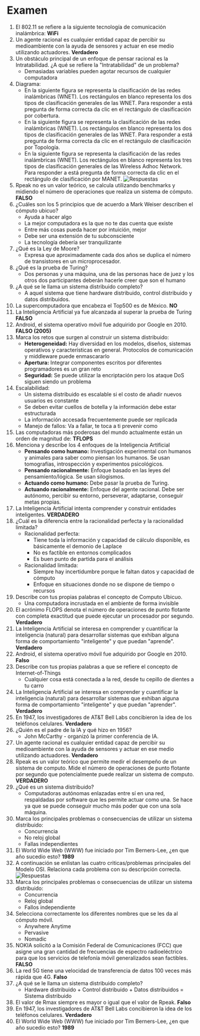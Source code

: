 # Examen
1. El 802.11 se refiere a la siguiente tecnología de comunicación inalámbrica: **WiFi**
2. Un agente racional es cualquier entidad capaz de percibir su medioambiente con la ayuda de sensores y actuar en ese medio utilizando actuadores. **Verdadero**
3. Un obstáculo principal de un enfoque de pensar racional es la Intratabilidad. ¿A qué se refiere la "Intratabilidad" de un problema?
	* Demasiadas variables pueden agotar recursos de cualquier computadora
4. Diagrama:
	* En la siguiente figura se representa la clasificación de las redes inalámbricas (WNET). Los rectángulos en blanco representa los dos tipos de clasificación generales de las WNET. Para responder a está pregunta de forma correcta da clic en el rectángulo de clasificación por cobertura.
	* En la siguiente figura se representa la clasificación de las redes inalámbricas (WNET). Los rectángulos en blanco representa los dos tipos de clasificación generales de las WNET. Para responder a está pregunta de forma correcta da clic en el rectángulo de clasificación por Topología.
	* En la siguiente figura se representa la clasificación de las redes inalámbricas (WNET). Los rectángulos en blanco representa los tres tipos de clasificación generales de las Wireless Adhoc Network. Para responder a está pregunta de forma correcta da clic en el rectángulo de clasificación por MANET.
	![Respuestas](https://github.com/pbldmngz/school/blob/master/7mo/Ubicuo/imagenes/examen1_1.jpg "Respuestas")
5. Rpeak no es un valor teórico, se calcula utilizando benchmarks y midiendo el número de operaciones que realiza un sistema de cómputo. **FALSO**
6. ¿Cuáles son los 5 principios que de acuerdo a Mark Weiser describen el cómputo ubicuo?
	* Ayuda a hacer algo
	* La mejor computadora es la que no te das cuenta que existe
	* Entre más cosas pueda hacer por intuición, mejor
	* Debe ser una extensión de tu subconsciente
	* La tecnología debería ser tranquilizante
7. ¿Qué es la Ley de Moore?
	* Expresa que aproximadamente cada dos años se duplica el número de transistores en un microprocesador.
8. ¿Qué es la prueba de Turing?
	* Dos personas y una máquina, una de las personas hace de juez y los otros dos participantes deberán hacerle creer que son el humano
9. ¿A qué se le llama un sistema distribuido completo?
	* A aquel sistema que tiene hardware distribuido, control distribuido y datos distribuidos.
10. La supercomputadora que encabeza el Top500 es de México. **NO**
11. La Inteligencia Artificial ya fue alcanzada al superar la prueba de Turing **FALSO**
12. Android, el sistema operativo móvil fue adquirido por Google en 2010. **FALSO (2005)**
13. Marca los retos que surgen al construir un sistema distribuido:
	* **Heterogeneidad:** Hay diversidad en los modelos, diseños, sistemas operativos y características en general. Protocolos de comunicación y middleware puede enmascararlo
	* **Apertura:** Integrar componentes escritos por diferentes programadores es un gran reto
	* **Seguridad:** Se puede utilizar la encriptación pero los ataque DoS siguen siendo un problema
14. Escalabilidad:
	* Un sistema distribuido es escalable si el costo de añadir nuevos usuarios es constante
	* Se deben evitar cuellos de botella y la información debe estar estructurada
	* La información accesada frecuentemente puede ser replicada
	* Manejo de fallos: Va a fallar, te toca a ti prevenir como
15. Las computadoras más poderosas del mundo actualmente están un orden de magnitud de: **TFLOPS**
16. Menciona y describe los 4 enfoques de la Inteligencia Artificial
	* **Pensando como humano:** Investigación experimental con humanos y animales para saber como piensan los humanos. Se usan tomografías, introspección y experimentos psicológicos.
	* **Pensando racionalmente:** Enfoque basado en las leyes del pensamiento/lógica. Se usan silogismos.
	* **Actuando como humano:** Debe pasar la prueba de Turing.
	* **Actuando racionalmente:** Enfoque del agente racional. Debe ser autónomo, percibir su entorno, perseverar, adaptarse, conseguir metas propias.
17. La Inteligencia Artificial intenta comprender y construir entidades inteligentes. **VERDADERO**
18. ¿Cuál es la diferencia entre la racionalidad perfecta y la racionalidad limitada?
	* Racionalidad perfecta:
		* Tiene toda la información y capacidad de cálculo disponible, es básicamente el demonio de Laplace
		* No es factible en entornos complicados
		* Es buen punto de partida para el análisis
	* Racionalidad limitada:
		* Siempre hay incertidumbre porque le faltan datos y capacidad de cómputo
		* Enfoque en situaciones donde no se dispone de tiempo o recursos
19. Describe con tus propias palabras el concepto de Computo Ubicuo.
	* Una computadora incrustada en el ambiente de forma invisible
20. El acrónimo FLOPS denota el número de operaciones de punto flotante con completa exactitud que puede ejecutar un procesador por segundo. **Verdadero**
21. La Inteligencia Artificial se interesa en comprender y cuantificar la inteligencia (natural) para desarrollar sistemas que exhiban alguna forma de comportamiento "inteligente" y que puedan "aprende". **Verdadero**
22. Android, el sistema operativo móvil fue adquirido por Google en 2010. **Falso**
23. Describe con tus propias palabras a que se refiere el concepto de Internet-of-Things
	* Cualquier cosa está conectada a la red, desde tu cepillo de dientes a tu carro﻿﻿﻿﻿﻿﻿﻿﻿﻿﻿﻿﻿﻿﻿﻿
24. La Inteligencia Artificial se interesa en comprender y cuantificar la inteligencia (natural) para desarrollar sistemas que exhiban alguna forma de comportamiento "inteligente" y que puedan "aprender". **Verdadero**
25. En 1947, los investigadores de AT&T Bell Labs concibieron la idea de los teléfonos celulares. **Verdadero**
26. ¿Quién es el padre de la IA y qué hizo en 1956?
	* John McCarthy - organizó la primer conferencia de IA.
27. Un agente racional es cualquier entidad capaz de percibir su medioambiente con la ayuda de sensores y actuar en ese medio utilizando actuadores. **Verdadero**
28. Rpeak es un valor teórico que permite medir el desempeño de un sistema de computo. Mide el número de operaciones de punto flotante por segundo que potencialmente puede realizar un sistema de computo. **VERDADERO**
29. ¿Qué es un sistema distribuido?
	* Computadoras autónomas enlazadas entre sí en una red, respaldadas por software que les permite actuar como una. Se hace ya que se puede conseguir mucho más poder que con una sola máquina.
30. Marca los principales problemas o consecuencias de utilizar un sistema distribuido: 
	* Concurrencia
	* No reloj global
	* Fallas independientes
31. El World Wide Web (WWW) fue iniciado por Tim Berners-Lee, ¿en que año sucedio esto? **1989** 
32. A continuación se enlistan las cuatro criticas/problemas principales del Modelo OSI. Relaciona cada problema con su descripción correcta.
	![Respuestas](https://github.com/pbldmngz/school/blob/master/7mo/Ubicuo/imagenes/examen1_2.jpg "Respuestas")
33. Marca los principales problemas o consecuencias de utilizar un sistema distribuido:
	* Concurrencia
	* Reloj global
	* Fallos independiente
34. Selecciona correctamente los diferentes nombres que se les da al cómputo móvil.
	* Anywhere Anytime
	* Pervasive
	* Nomadic
35. NOKIA solicitó a la Comisión Federal de Comunicaciones (FCC) que asigne una gran cantidad de frecuencias de espectro radioeléctrico para que los servicios de telefonía móvil generalizados sean factibles. **FALSO**
36. La red 5G tiene una velocidad de transferencia de datos 100 veces más rápida que 4G. **Falso**
37. ¿A qué se le llama un sistema distribuido completo?
	* Hardware distribuido + Control distribuido + Datos distribuidos = Sistema distribuido
38. El valor de Rmax siempre es mayor o igual que el valor de Rpeak. **Falso**
39. En 1947, los investigadores de AT&T Bell Labs concibieron la idea de los teléfonos celulares. **Verdadero**
40. El World Wide Web (WWW) fue iniciado por Tim Berners-Lee, ¿en que año sucedio esto? **1989**
